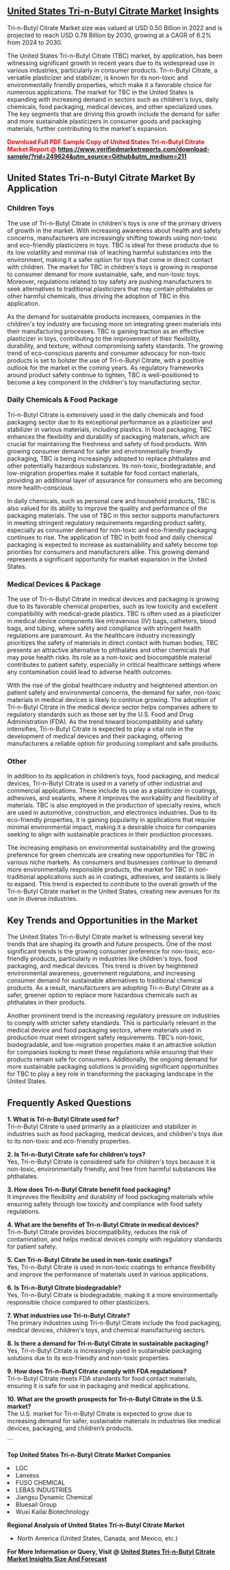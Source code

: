<h2><a href="https://www.verifiedmarketreports.com/download-sample/?rid=249624&amp;utm_source=Github&amp;utm_medium=211" target="_blank">United States Tri-n-Butyl Citrate Market</a> Insights</h2><p>Tri-n-Butyl Citrate Market size was valued at USD 0.50 Billion in 2022 and is projected to reach USD 0.78 Billion by 2030, growing at a CAGR of 6.2% from 2024 to 2030.</p><p><p>The United States Tri-n-Butyl Citrate (TBC) market, by application, has been witnessing significant growth in recent years due to its widespread use in various industries, particularly in consumer products. Tri-n-Butyl Citrate, a versatile plasticizer and stabilizer, is known for its non-toxic and environmentally friendly properties, which make it a favorable choice for numerous applications. The market for TBC in the United States is expanding with increasing demand in sectors such as children's toys, daily chemicals, food packaging, medical devices, and other specialized uses. The key segments that are driving this growth include the demand for safer and more sustainable plasticizers in consumer goods and packaging materials, further contributing to the market's expansion.</p><p><strong><p><span class=""><span style="color: #ff0000;"><strong>Download Full PDF Sample Copy of United States Tri-n-Butyl Citrate Market Report</strong> @ </span><a href="https://www.verifiedmarketreports.com/download-sample/?rid=249624&amp;utm_source=Github&amp;utm_medium=211" target="_blank">https://www.verifiedmarketreports.com/download-sample/?rid=249624&amp;utm_source=Github&amp;utm_medium=211</a></span></p></strong></p><h2>United States Tri-n-Butyl Citrate Market By Application</h2><h3>Children Toys</h3><p>The use of Tri-n-Butyl Citrate in children's toys is one of the primary drivers of growth in the market. With increasing awareness about health and safety concerns, manufacturers are increasingly shifting towards using non-toxic and eco-friendly plasticizers in toys. TBC is ideal for these products due to its low volatility and minimal risk of leaching harmful substances into the environment, making it a safer option for toys that come in direct contact with children. The market for TBC in children's toys is growing in response to consumer demand for more sustainable, safe, and non-toxic toys. Moreover, regulations related to toy safety are pushing manufacturers to seek alternatives to traditional plasticizers that may contain phthalates or other harmful chemicals, thus driving the adoption of TBC in this application.</p><p>As the demand for sustainable products increases, companies in the children's toy industry are focusing more on integrating green materials into their manufacturing processes. TBC is gaining traction as an effective plasticizer in toys, contributing to the improvement of their flexibility, durability, and texture, without compromising safety standards. The growing trend of eco-conscious parents and consumer advocacy for non-toxic products is set to bolster the use of Tri-n-Butyl Citrate, with a positive outlook for the market in the coming years. As regulatory frameworks around product safety continue to tighten, TBC is well-positioned to become a key component in the children's toy manufacturing sector.</p><h3>Daily Chemicals & Food Package</h3><p>Tri-n-Butyl Citrate is extensively used in the daily chemicals and food packaging sector due to its exceptional performance as a plasticizer and stabilizer in various materials, including plastics. In food packaging, TBC enhances the flexibility and durability of packaging materials, which are crucial for maintaining the freshness and safety of food products. With growing consumer demand for safer and environmentally friendly packaging, TBC is being increasingly adopted to replace phthalates and other potentially hazardous substances. Its non-toxic, biodegradable, and low-migration properties make it suitable for food contact materials, providing an additional layer of assurance for consumers who are becoming more health-conscious.</p><p>In daily chemicals, such as personal care and household products, TBC is also valued for its ability to improve the quality and performance of the packaging materials. The use of TBC in this sector supports manufacturers in meeting stringent regulatory requirements regarding product safety, especially as consumer demand for non-toxic and eco-friendly packaging continues to rise. The application of TBC in both food and daily chemical packaging is expected to increase as sustainability and safety become top priorities for consumers and manufacturers alike. This growing demand represents a significant opportunity for market expansion in the United States.</p><h3>Medical Devices & Package</h3><p>The use of Tri-n-Butyl Citrate in medical devices and packaging is growing due to its favorable chemical properties, such as low toxicity and excellent compatibility with medical-grade plastics. TBC is often used as a plasticizer in medical device components like intravenous (IV) bags, catheters, blood bags, and tubing, where safety and compliance with stringent health regulations are paramount. As the healthcare industry increasingly prioritizes the safety of materials in direct contact with human bodies, TBC presents an attractive alternative to phthalates and other chemicals that may pose health risks. Its role as a non-toxic and biocompatible material contributes to patient safety, especially in critical healthcare settings where any contamination could lead to adverse health outcomes.</p><p>With the rise of the global healthcare industry and heightened attention on patient safety and environmental concerns, the demand for safer, non-toxic materials in medical devices is likely to continue growing. The adoption of Tri-n-Butyl Citrate in the medical device sector helps companies adhere to regulatory standards such as those set by the U.S. Food and Drug Administration (FDA). As the trend toward biocompatibility and safety intensifies, Tri-n-Butyl Citrate is expected to play a vital role in the development of medical devices and their packaging, offering manufacturers a reliable option for producing compliant and safe products.</p><h3>Other</h3><p>In addition to its application in children’s toys, food packaging, and medical devices, Tri-n-Butyl Citrate is used in a variety of other industrial and commercial applications. These include its use as a plasticizer in coatings, adhesives, and sealants, where it improves the workability and flexibility of materials. TBC is also employed in the production of specialty resins, which are used in automotive, construction, and electronics industries. Due to its eco-friendly properties, it is gaining popularity in applications that require minimal environmental impact, making it a desirable choice for companies seeking to align with sustainable practices in their production processes.</p><p>The increasing emphasis on environmental sustainability and the growing preference for green chemicals are creating new opportunities for TBC in various niche markets. As consumers and businesses continue to demand more environmentally responsible products, the market for TBC in non-traditional applications such as in coatings, adhesives, and sealants is likely to expand. This trend is expected to contribute to the overall growth of the Tri-n-Butyl Citrate market in the United States, creating new avenues for its use in diverse industries.</p><h2>Key Trends and Opportunities in the Market</h2><p>The United States Tri-n-Butyl Citrate market is witnessing several key trends that are shaping its growth and future prospects. One of the most significant trends is the growing consumer preference for non-toxic, eco-friendly products, particularly in industries like children's toys, food packaging, and medical devices. This trend is driven by heightened environmental awareness, government regulations, and increasing consumer demand for sustainable alternatives to traditional chemical products. As a result, manufacturers are adopting Tri-n-Butyl Citrate as a safer, greener option to replace more hazardous chemicals such as phthalates in their products.</p><p>Another prominent trend is the increasing regulatory pressure on industries to comply with stricter safety standards. This is particularly relevant in the medical device and food packaging sectors, where materials used in production must meet stringent safety requirements. TBC’s non-toxic, biodegradable, and low-migration properties make it an attractive solution for companies looking to meet these regulations while ensuring that their products remain safe for consumers. Additionally, the ongoing demand for more sustainable packaging solutions is providing significant opportunities for TBC to play a key role in transforming the packaging landscape in the United States.</p><h2>Frequently Asked Questions</h2><p><strong>1. What is Tri-n-Butyl Citrate used for?</strong><br>Tri-n-Butyl Citrate is used primarily as a plasticizer and stabilizer in industries such as food packaging, medical devices, and children's toys due to its non-toxic and eco-friendly properties.</p><p><strong>2. Is Tri-n-Butyl Citrate safe for children’s toys?</strong><br>Yes, Tri-n-Butyl Citrate is considered safe for children's toys because it is non-toxic, environmentally friendly, and free from harmful substances like phthalates.</p><p><strong>3. How does Tri-n-Butyl Citrate benefit food packaging?</strong><br>It improves the flexibility and durability of food packaging materials while ensuring safety through low toxicity and compliance with food safety regulations.</p><p><strong>4. What are the benefits of Tri-n-Butyl Citrate in medical devices?</strong><br>Tri-n-Butyl Citrate provides biocompatibility, reduces the risk of contamination, and helps medical devices comply with regulatory standards for patient safety.</p><p><strong>5. Can Tri-n-Butyl Citrate be used in non-toxic coatings?</strong><br>Yes, Tri-n-Butyl Citrate is used in non-toxic coatings to enhance flexibility and improve the performance of materials used in various applications.</p><p><strong>6. Is Tri-n-Butyl Citrate biodegradable?</strong><br>Yes, Tri-n-Butyl Citrate is biodegradable, making it a more environmentally responsible choice compared to other plasticizers.</p><p><strong>7. What industries use Tri-n-Butyl Citrate?</strong><br>The primary industries using Tri-n-Butyl Citrate include the food packaging, medical devices, children's toys, and chemical manufacturing sectors.</p><p><strong>8. Is there a demand for Tri-n-Butyl Citrate in sustainable packaging?</strong><br>Yes, Tri-n-Butyl Citrate is increasingly used in sustainable packaging solutions due to its eco-friendly and non-toxic properties.</p><p><strong>9. How does Tri-n-Butyl Citrate comply with FDA regulations?</strong><br>Tri-n-Butyl Citrate meets FDA standards for food contact materials, ensuring it is safe for use in packaging and medical applications.</p><p><strong>10. What are the growth prospects for Tri-n-Butyl Citrate in the U.S. market?</strong><br>The U.S. market for Tri-n-Butyl Citrate is expected to grow due to increasing demand for safer, sustainable materials in industries like medical devices, packaging, and children’s products.</p>```</p><p><strong>Top United States Tri-n-Butyl Citrate Market Companies</strong></p><div data-test-id=""><p><li>LGC</li><li> Lanxess</li><li> FUSO CHEMICAL</li><li> LEBAS INDUSTRIES</li><li> Jiangsu Dynamic Chemical</li><li> Bluesail Group</li><li> Wuxi Kailai Biotechnology</li></p><div><strong>Regional Analysis of&nbsp;United States Tri-n-Butyl Citrate Market</strong></div><ul><li dir="ltr"><p dir="ltr">North America&nbsp;(United States, Canada, and Mexico, etc.)</p></li></ul><p><strong>For More Information or Query, Visit @&nbsp;</strong><strong><a href="https://www.verifiedmarketreports.com/product/tri-n-butyl-citrate-market/?utm_source=Github&amp;utm_medium=211" target="_blank">United States Tri-n-Butyl Citrate Market Insights Size And Forecast</a></strong></p></div>

